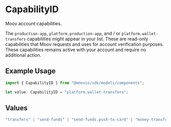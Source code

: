 # CapabilityID

Moov account capabilities.

The `production-app`, `platform.production-app`, and / or `platform.wallet-transfers` capabilities might appear in your list. These are read-only capabilities that Moov requests and uses for account verification purposes. These capabilities remains active with your account and require no additional action.

## Example Usage

```typescript
import { CapabilityID } from "@moovio/sdk/models/components";

let value: CapabilityID = "platform.wallet-transfers";
```

## Values

```typescript
"transfers" | "send-funds" | "send-funds.push-to-card" | "money-transfer.push-to-card" | "send-funds.ach" | "send-funds.rtp" | "collect-funds" | "collect-funds.card-payments" | "money-transfer.pull-from-card" | "collect-funds.ach" | "wallet" | "wallet.balance" | "card-issuing" | "production-app" | "platform.production-app" | "platform.wallet-transfers"
```